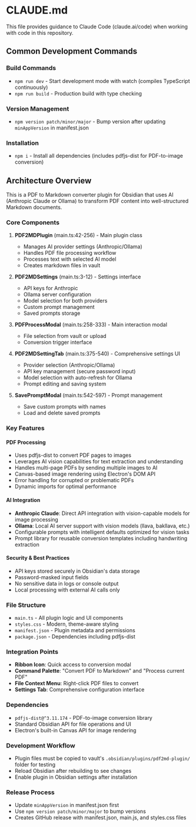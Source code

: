 # CLAUDE.md

This file provides guidance to Claude Code (claude.ai/code) when working with code in this repository.

## Common Development Commands

### Build Commands
- `npm run dev` - Start development mode with watch (compiles TypeScript continuously)
- `npm run build` - Production build with type checking

### Version Management
- `npm version patch/minor/major` - Bump version after updating `minAppVersion` in manifest.json

### Installation
- `npm i` - Install all dependencies (includes pdfjs-dist for PDF-to-image conversion)

## Architecture Overview

This is a PDF to Markdown converter plugin for Obsidian that uses AI (Anthropic Claude or Ollama) to transform PDF content into well-structured Markdown documents.

### Core Components

1. **PDF2MDPlugin** (main.ts:42-256) - Main plugin class
   - Manages AI provider settings (Anthropic/Ollama)
   - Handles PDF file processing workflow
   - Processes text with selected AI model
   - Creates markdown files in vault

2. **PDF2MDSettings** (main.ts:3-12) - Settings interface
   - API keys for Anthropic
   - Ollama server configuration
   - Model selection for both providers
   - Custom prompt management
   - Saved prompts storage

3. **PDFProcessModal** (main.ts:258-333) - Main interaction modal
   - File selection from vault or upload
   - Conversion trigger interface

4. **PDF2MDSettingTab** (main.ts:375-540) - Comprehensive settings UI
   - Provider selection (Anthropic/Ollama)
   - API key management (secure password input)
   - Model selection with auto-refresh for Ollama
   - Prompt editing and saving system

5. **SavePromptModal** (main.ts:542-597) - Prompt management
   - Save custom prompts with names
   - Load and delete saved prompts

### Key Features

#### PDF Processing
- Uses pdfjs-dist to convert PDF pages to images
- Leverages AI vision capabilities for text extraction and understanding
- Handles multi-page PDFs by sending multiple images to AI
- Canvas-based image rendering using Electron's DOM API
- Error handling for corrupted or problematic PDFs
- Dynamic imports for optimal performance

#### AI Integration
- **Anthropic Claude**: Direct API integration with vision-capable models for image processing
- **Ollama**: Local AI server support with vision models (llava, bakllava, etc.)
- Configurable prompts with intelligent defaults optimized for vision tasks
- Prompt library for reusable conversion templates including handwriting extraction

#### Security & Best Practices
- API keys stored securely in Obsidian's data storage
- Password-masked input fields
- No sensitive data in logs or console output
- Local processing with external AI calls only

### File Structure
- `main.ts` - All plugin logic and UI components
- `styles.css` - Modern, theme-aware styling
- `manifest.json` - Plugin metadata and permissions
- `package.json` - Dependencies including pdfjs-dist

### Integration Points
- **Ribbon Icon**: Quick access to conversion modal
- **Command Palette**: "Convert PDF to Markdown" and "Process current PDF"
- **File Context Menu**: Right-click PDF files to convert
- **Settings Tab**: Comprehensive configuration interface

### Dependencies
- `pdfjs-dist@^3.11.174` - PDF-to-image conversion library
- Standard Obsidian API for file operations and UI
- Electron's built-in Canvas API for image rendering

### Development Workflow
- Plugin files must be copied to vault's `.obsidian/plugins/pdf2md-plugin/` folder for testing
- Reload Obsidian after rebuilding to see changes
- Enable plugin in Obsidian settings after installation

### Release Process
- Update `minAppVersion` in manifest.json first
- Use `npm version patch/minor/major` to bump versions
- Creates GitHub release with manifest.json, main.js, and styles.css files